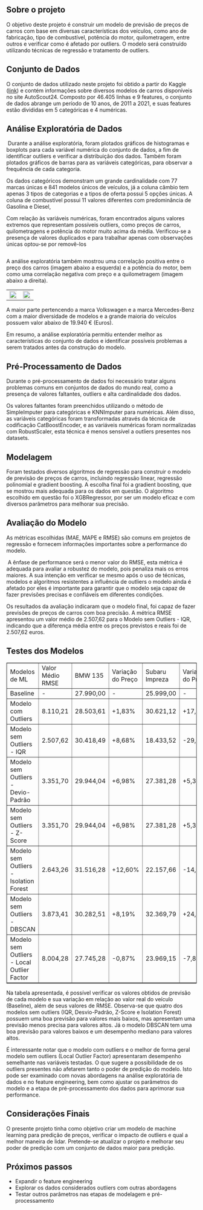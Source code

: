 <p align="center"><img src="https://github.com/gabrielpastega/used-german-cars-price-prediction/blob/main/img/german_cars.png" alt="" /></p>
<h2><strong>Sobre o projeto</strong></h2>
<p>O objetivo deste projeto &eacute; construir um modelo de previs&atilde;o de pre&ccedil;os de carros com base em diversas caracter&iacute;sticas dos ve&iacute;culos, como ano de fabrica&ccedil;&atilde;o, tipo de combust&iacute;vel, pot&ecirc;ncia do motor, quilometragem, entre outros e verificar como &eacute; afetado por outliers. O modelo ser&aacute; constru&iacute;do utilizando t&eacute;cnicas de regress&atilde;o e tratamento de outliers.</p>
<h2><strong>Conjunto de Dados</strong></h2>
<p>O conjunto de dados utilizado neste projeto foi obtido a partir do Kaggle (<a href="https://www.kaggle.com/datasets/ander289386/cars-germany">link</a>) e cont&eacute;m informa&ccedil;&otilde;es sobre diversos modelos de carros dispon&iacute;veis no site AutoScout24. Composto por 46.405 linhas e 9 features, o conjunto de dados abrange um per&iacute;odo de 10 anos, de 2011 a 2021, e suas features est&atilde;o divididas em 5 categ&oacute;ricas e 4 num&eacute;ricas.</p>
<h2><strong>An&aacute;lise Explorat&oacute;ria de Dados</strong></h2>
<p>&nbsp;Durante a an&aacute;lise explorat&oacute;ria, foram plotados gr&aacute;ficos de histogramas e boxplots para cada vari&aacute;vel num&eacute;rica do conjunto de dados, a fim de identificar outliers e verificar a distribui&ccedil;&atilde;o dos dados. Tamb&eacute;m foram plotados gr&aacute;ficos de barras para as vari&aacute;veis categ&oacute;ricas, para observar a frequ&ecirc;ncia de cada categoria.</p>
<p>Os dados categ&oacute;ricos demonstram um grande cardinalidade com 77 marcas &uacute;nicas e 841 modelos &uacute;nicos de ve&iacute;culos, j&aacute; a coluna c&acirc;mbio tem apenas 3 tipos de categorias e a tipos de oferta possui 5 op&ccedil;&otilde;es &uacute;nicas. A coluna de combust&iacute;vel possui 11 valores diferentes com predomin&acirc;ncia de Gasolina e Diesel,&nbsp;</p>
<p>Com rela&ccedil;&atilde;o &agrave;s vari&aacute;veis num&eacute;ricas, foram encontrados alguns valores extremos que representam poss&iacute;veis outliers, como pre&ccedil;os de carros, quilometragens e pot&ecirc;ncia do motor muito acima da m&eacute;dia. Verificou-se a presen&ccedil;a de valores duplicados e para trabalhar apenas com observa&ccedil;&otilde;es &uacute;nicas optou-se por remov&ecirc;-los</p>
<img src="https://github.com/gabrielpastega/used-german-cars-price-prediction/blob/main/img/numerical_boxplot.png" alt="" />
<p>A an&aacute;lise explorat&oacute;ria tamb&eacute;m mostrou uma correla&ccedil;&atilde;o positiva entre o pre&ccedil;o dos carros (imagem abaixo a esquerda) e a pot&ecirc;ncia do motor, bem como uma correla&ccedil;&atilde;o negativa com pre&ccedil;o e a quilometragem (imagem abaixo a direita).&nbsp;</p>
<table style="width: 150%;">
  <tr>
    <td><img src="https://github.com/gabrielpastega/used-german-cars-price-prediction/blob/main/img/reg_price_hp.png" style="width:150%;"></td>
    <td><img src="https://github.com/gabrielpastega/used-german-cars-price-prediction/blob/main/img/reg_price_mileage.png" style="width:150%;"></td>
  </tr>
</table>
<p>A maior parte pertencendo a marca Volkswagen e a marca Mercedes-Benz com a maior diversidade de modelos e a grande maioria do ve&iacute;culos possuem valor abaixo de 19.940 &euro; (Euros).</p>
<p>Em resumo, a an&aacute;lise explorat&oacute;ria permitiu entender melhor as caracter&iacute;sticas do conjunto de dados e identificar poss&iacute;veis problemas a serem tratados antes da constru&ccedil;&atilde;o do modelo.</p>
<h2><strong>Pr&eacute;-Processamento de Dados</strong></h2>
<p>Durante o pr&eacute;-processamento de dados foi necess&aacute;rio tratar alguns problemas comuns em conjuntos de dados do mundo real, como a presen&ccedil;a de valores faltantes, outliers e alta cardinalidade dos dados.</p>
<p>Os valores faltantes foram preenchidos utilizando o m&eacute;todo de SimpleImputer para categ&oacute;ricas e KNNImputer para num&eacute;ricas. Al&eacute;m disso, as vari&aacute;veis categ&oacute;ricas foram transformadas atrav&eacute;s da t&eacute;cnica de codifica&ccedil;&atilde;o CatBoostEncoder, e as vari&aacute;veis num&eacute;ricas foram normalizadas com RobustScaler, esta t&eacute;cnica &eacute; menos sens&iacute;vel a outliers presentes nos datasets.</p>
<h2><strong>Modelagem</strong></h2>
<p>Foram testados diversos algoritmos de regress&atilde;o para construir o modelo de previs&atilde;o de pre&ccedil;os de carros, incluindo regress&atilde;o linear, regress&atilde;o polinomial e gradient boosting. A escolha final foi a gradient boosting, que se mostrou mais adequada para os dados em quest&atilde;o. O algoritmo escolhido em quest&atilde;o foi o XGBRegressor, por ser um modelo eficaz e com diversos par&acirc;metros para melhorar sua precis&atilde;o.</p>
<h2><strong>Avalia&ccedil;&atilde;o do Modelo</strong></h2>
<p>As m&eacute;tricas escolhidas (MAE, MAPE e RMSE) s&atilde;o comuns em projetos de regress&atilde;o e fornecem informa&ccedil;&otilde;es importantes sobre a performance do modelo.&nbsp;</p>
<p>&nbsp;A &ecirc;nfase de performance ser&aacute; o menor valor do RMSE, esta m&eacute;trica &eacute; adequada para avaliar a robustez do modelo, pois penaliza mais os erros maiores. A sua inten&ccedil;&atilde;o em verificar se mesmo ap&oacute;s o uso de t&eacute;cnicas, modelos e algoritmos resistentes a influ&ecirc;ncia de outliers o modelo ainda &eacute; afetado por eles &eacute; importante para garantir que o modelo seja capaz de fazer previs&otilde;es precisas e confi&aacute;veis em diferentes condi&ccedil;&otilde;es.</p>
<p>Os resultados da avalia&ccedil;&atilde;o indicaram que o modelo final, foi capaz de fazer previs&otilde;es de pre&ccedil;os de carros com boa precis&atilde;o. A m&eacute;trica RMSE apresentou um valor m&eacute;dio de 2.507,62 para o Modelo sem Outliers - IQR, indicando que a diferen&ccedil;a m&eacute;dia entre os pre&ccedil;os previstos e reais foi de 2.507,62 euros.</p>
<h2><strong>Testes dos Modelos</strong></h2>
<table border="1">
<tbody>
<tr>
<td data-sheets-value="{&quot;1&quot;:2,&quot;2&quot;:&quot;Modelos de ML&quot;}">Modelos de ML</td>
<td data-sheets-value="{&quot;1&quot;:2,&quot;2&quot;:&quot;Valor M&eacute;dio RMSE&quot;}" data-sheets-numberformat="{&quot;1&quot;:2,&quot;2&quot;:&quot;#,##0.00&quot;,&quot;3&quot;:1}">Valor M&eacute;dio RMSE</td>
<td data-sheets-value="{&quot;1&quot;:2,&quot;2&quot;:&quot;BMW 135&quot;}" data-sheets-numberformat="{&quot;1&quot;:2,&quot;2&quot;:&quot;#,##0.00&quot;,&quot;3&quot;:1}">BMW 135</td>
<td data-sheets-value="{&quot;1&quot;:2,&quot;2&quot;:&quot;Varia&ccedil;&atilde;o do Preço&quot;}" data-sheets-numberformat="{&quot;1&quot;:2,&quot;2&quot;:&quot;#,##0.00&quot;,&quot;3&quot;:1}">Varia&ccedil;&atilde;o do Preço</td>
<td data-sheets-value="{&quot;1&quot;:2,&quot;2&quot;:&quot;Subaru Impreza&quot;}" data-sheets-numberformat="{&quot;1&quot;:2,&quot;2&quot;:&quot;#,##0.00&quot;,&quot;3&quot;:1}">Subaru Impreza</td>
<td data-sheets-value="{&quot;1&quot;:2,&quot;2&quot;:&quot;Varia&ccedil;&atilde;o do Preço&quot;}" data-sheets-numberformat="{&quot;1&quot;:2,&quot;2&quot;:&quot;#,##0.00&quot;,&quot;3&quot;:1}">Varia&ccedil;&atilde;o do Preço</td>
<td data-sheets-value="{&quot;1&quot;:2,&quot;2&quot;:&quot;Audi A3&quot;}" data-sheets-numberformat="{&quot;1&quot;:2,&quot;2&quot;:&quot;#,##0.00&quot;,&quot;3&quot;:1}">Audi A3</td>
<td data-sheets-value="{&quot;1&quot;:2,&quot;2&quot;:&quot;Varia&ccedil;&atilde;o do Preço&quot;}" data-sheets-numberformat="{&quot;1&quot;:2,&quot;2&quot;:&quot;#,##0.00&quot;,&quot;3&quot;:1}">Varia&ccedil;&atilde;o do Preço</td>
<td data-sheets-value="{&quot;1&quot;:2,&quot;2&quot;:&quot;Mercedes-Benz E 220&quot;}" data-sheets-numberformat="{&quot;1&quot;:2,&quot;2&quot;:&quot;#,##0.00&quot;,&quot;3&quot;:1}">Mercedes-Benz E 220</td>
<td data-sheets-value="{&quot;1&quot;:2,&quot;2&quot;:&quot;Varia&ccedil;&atilde;o do Preço&quot;}" data-sheets-numberformat="{&quot;1&quot;:2,&quot;2&quot;:&quot;#,##0.00&quot;,&quot;3&quot;:1}">Varia&ccedil;&atilde;o do Preço</td>
<td data-sheets-value="{&quot;1&quot;:2,&quot;2&quot;:&quot;Jaguar F-Type&quot;}" data-sheets-numberformat="{&quot;1&quot;:2,&quot;2&quot;:&quot;#,##0.00&quot;,&quot;3&quot;:1}">Jaguar F-Type</td>
<td data-sheets-value="{&quot;1&quot;:2,&quot;2&quot;:&quot;Varia&ccedil;&atilde;o do Preço&quot;}" data-sheets-numberformat="{&quot;1&quot;:2,&quot;2&quot;:&quot;#,##0.00&quot;,&quot;3&quot;:1}">Varia&ccedil;&atilde;o do Preço</td>
</tr>
<tr>
<td data-sheets-value="{&quot;1&quot;:2,&quot;2&quot;:&quot;Baseline&quot;}">Baseline</td>
<td data-sheets-value="{&quot;1&quot;:2,&quot;2&quot;:&quot;-&quot;}" data-sheets-numberformat="{&quot;1&quot;:2,&quot;2&quot;:&quot;#,##0.00&quot;,&quot;3&quot;:1}">-</td>
<td data-sheets-value="{&quot;1&quot;:3,&quot;3&quot;:27990}" data-sheets-numberformat="{&quot;1&quot;:2,&quot;2&quot;:&quot;#,##0.00&quot;,&quot;3&quot;:1}">27.990,00</td>
<td data-sheets-value="{&quot;1&quot;:2,&quot;2&quot;:&quot;-&quot;}" data-sheets-numberformat="{&quot;1&quot;:3,&quot;2&quot;:&quot;0.00%&quot;,&quot;3&quot;:1}">-</td>
<td data-sheets-value="{&quot;1&quot;:3,&quot;3&quot;:25999}" data-sheets-numberformat="{&quot;1&quot;:2,&quot;2&quot;:&quot;#,##0.00&quot;,&quot;3&quot;:1}">25.999,00</td>
<td data-sheets-value="{&quot;1&quot;:2,&quot;2&quot;:&quot;-&quot;}" data-sheets-numberformat="{&quot;1&quot;:2,&quot;2&quot;:&quot;#,##0.00&quot;,&quot;3&quot;:1}">-</td>
<td data-sheets-value="{&quot;1&quot;:3,&quot;3&quot;:4500}" data-sheets-numberformat="{&quot;1&quot;:2,&quot;2&quot;:&quot;#,##0.00&quot;,&quot;3&quot;:1}">4.500,00</td>
<td data-sheets-value="{&quot;1&quot;:2,&quot;2&quot;:&quot;-&quot;}" data-sheets-numberformat="{&quot;1&quot;:2,&quot;2&quot;:&quot;#,##0.00&quot;,&quot;3&quot;:1}">-</td>
<td data-sheets-value="{&quot;1&quot;:3,&quot;3&quot;:16750}" data-sheets-numberformat="{&quot;1&quot;:2,&quot;2&quot;:&quot;#,##0.00&quot;,&quot;3&quot;:1}">16.750,00</td>
<td data-sheets-value="{&quot;1&quot;:2,&quot;2&quot;:&quot;-&quot;}" data-sheets-numberformat="{&quot;1&quot;:2,&quot;2&quot;:&quot;#,##0.00&quot;,&quot;3&quot;:1}">-</td>
<td data-sheets-value="{&quot;1&quot;:3,&quot;3&quot;:198990}" data-sheets-numberformat="{&quot;1&quot;:2,&quot;2&quot;:&quot;#,##0.00&quot;,&quot;3&quot;:1}">198.990,00</td>
<td data-sheets-value="{&quot;1&quot;:2,&quot;2&quot;:&quot;-&quot;}" data-sheets-numberformat="{&quot;1&quot;:2,&quot;2&quot;:&quot;#,##0.00&quot;,&quot;3&quot;:1}">-</td>
</tr>
<tr>
<td data-sheets-value="{&quot;1&quot;:2,&quot;2&quot;:&quot;Modelo com Outliers&quot;}">Modelo com Outliers</td>
<td data-sheets-value="{&quot;1&quot;:3,&quot;3&quot;:8110.20841722206}" data-sheets-numberformat="{&quot;1&quot;:2,&quot;2&quot;:&quot;#,##0.00&quot;,&quot;3&quot;:1}">8.110,21</td>
<td data-sheets-value="{&quot;1&quot;:3,&quot;3&quot;:28503.611}" data-sheets-numberformat="{&quot;1&quot;:2,&quot;2&quot;:&quot;#,##0.00&quot;,&quot;3&quot;:1}">28.503,61</td>
<td data-sheets-value="{&quot;1&quot;:3,&quot;3&quot;:0.018349803501250473}" data-sheets-numberformat="{&quot;1&quot;:3,&quot;2&quot;:&quot;0.00%&quot;,&quot;3&quot;:1}" data-sheets-formula="=(R[0]C[-1]-R3C[-1])/R3C[-1]">+1,83%</td>
<td data-sheets-value="{&quot;1&quot;:3,&quot;3&quot;:30621.117}" data-sheets-numberformat="{&quot;1&quot;:2,&quot;2&quot;:&quot;#,##0.00&quot;,&quot;3&quot;:1}">30.621,12</td>
<td data-sheets-value="{&quot;1&quot;:3,&quot;3&quot;:0.17778056848340315}" data-sheets-numberformat="{&quot;1&quot;:3,&quot;2&quot;:&quot;0.00%&quot;,&quot;3&quot;:1}" data-sheets-formula="=(R[0]C[-1]-R3C[-1])/R3C[-1]">+17,78%</td>
<td data-sheets-value="{&quot;1&quot;:3,&quot;3&quot;:7700.662}" data-sheets-numberformat="{&quot;1&quot;:2,&quot;2&quot;:&quot;#,##0.00&quot;,&quot;3&quot;:1}">7.700,66</td>
<td data-sheets-value="{&quot;1&quot;:3,&quot;3&quot;:0.7112582222222222}" data-sheets-numberformat="{&quot;1&quot;:3,&quot;2&quot;:&quot;0.00%&quot;,&quot;3&quot;:1}" data-sheets-formula="=(R[0]C[-1]-R3C[-1])/R3C[-1]">+71,13%</td>
<td data-sheets-value="{&quot;1&quot;:3,&quot;3&quot;:12692.144}" data-sheets-numberformat="{&quot;1&quot;:2,&quot;2&quot;:&quot;#,##0.00&quot;,&quot;3&quot;:1}">12.692,14</td>
<td data-sheets-value="{&quot;1&quot;:3,&quot;3&quot;:-0.24226005970149253}" data-sheets-numberformat="{&quot;1&quot;:3,&quot;2&quot;:&quot;0.00%&quot;,&quot;3&quot;:1}" data-sheets-formula="=(R[0]C[-1]-R3C[-1])/R3C[-1]">-24,23%</td>
<td data-sheets-value="{&quot;1&quot;:3,&quot;3&quot;:161437.92}" data-sheets-numberformat="{&quot;1&quot;:2,&quot;2&quot;:&quot;#,##0.00&quot;,&quot;3&quot;:1}">161.437,92</td>
<td data-sheets-value="{&quot;1&quot;:3,&quot;3&quot;:-0.18871340268355188}" data-sheets-numberformat="{&quot;1&quot;:3,&quot;2&quot;:&quot;0.00%&quot;,&quot;3&quot;:1}" data-sheets-formula="=(R[0]C[-1]-R3C[-1])/R3C[-1]">-18,87%</td>
</tr>
<tr>
<td data-sheets-value="{&quot;1&quot;:2,&quot;2&quot;:&quot;Modelo sem Outliers - IQR&quot;}">Modelo sem Outliers - IQR</td>
<td data-sheets-value="{&quot;1&quot;:3,&quot;3&quot;:2507.62299415074}" data-sheets-numberformat="{&quot;1&quot;:2,&quot;2&quot;:&quot;#,##0.00&quot;,&quot;3&quot;:1}">2.507,62</td>
<td data-sheets-value="{&quot;1&quot;:3,&quot;3&quot;:30418.494}" data-sheets-numberformat="{&quot;1&quot;:2,&quot;2&quot;:&quot;#,##0.00&quot;,&quot;3&quot;:1}">30.418,49</td>
<td data-sheets-value="{&quot;1&quot;:3,&quot;3&quot;:0.08676291532690242}" data-sheets-numberformat="{&quot;1&quot;:3,&quot;2&quot;:&quot;0.00%&quot;,&quot;3&quot;:1}" data-sheets-formula="=(R[0]C[-1]-R3C[-1])/R3C[-1]">+8,68%</td>
<td data-sheets-value="{&quot;1&quot;:3,&quot;3&quot;:18433.518}" data-sheets-numberformat="{&quot;1&quot;:2,&quot;2&quot;:&quot;#,##0.00&quot;,&quot;3&quot;:1}">18.433,52</td>
<td data-sheets-value="{&quot;1&quot;:3,&quot;3&quot;:-0.2909912688949575}" data-sheets-numberformat="{&quot;1&quot;:3,&quot;2&quot;:&quot;0.00%&quot;,&quot;3&quot;:1}" data-sheets-formula="=(R[0]C[-1]-R3C[-1])/R3C[-1]">-29,10%</td>
<td data-sheets-value="{&quot;1&quot;:3,&quot;3&quot;:5913.786}" data-sheets-numberformat="{&quot;1&quot;:2,&quot;2&quot;:&quot;#,##0.00&quot;,&quot;3&quot;:1}">5.913,79</td>
<td data-sheets-value="{&quot;1&quot;:3,&quot;3&quot;:0.31417466666666666}" data-sheets-numberformat="{&quot;1&quot;:3,&quot;2&quot;:&quot;0.00%&quot;,&quot;3&quot;:1}" data-sheets-formula="=(R[0]C[-1]-R3C[-1])/R3C[-1]">+31,42%</td>
<td data-sheets-value="{&quot;1&quot;:3,&quot;3&quot;:15362.106}" data-sheets-numberformat="{&quot;1&quot;:2,&quot;2&quot;:&quot;#,##0.00&quot;,&quot;3&quot;:1}">15.362,11</td>
<td data-sheets-value="{&quot;1&quot;:3,&quot;3&quot;:-0.0828593432835821}" data-sheets-numberformat="{&quot;1&quot;:3,&quot;2&quot;:&quot;0.00%&quot;,&quot;3&quot;:1}" data-sheets-formula="=(R[0]C[-1]-R3C[-1])/R3C[-1]">-8,29%</td>
<td data-sheets-value="{&quot;1&quot;:3,&quot;3&quot;:33837.957}" data-sheets-numberformat="{&quot;1&quot;:2,&quot;2&quot;:&quot;#,##0.00&quot;,&quot;3&quot;:1}">33.837,96</td>
<td data-sheets-value="{&quot;1&quot;:3,&quot;3&quot;:-0.8299514699231118}" data-sheets-numberformat="{&quot;1&quot;:3,&quot;2&quot;:&quot;0.00%&quot;,&quot;3&quot;:1}" data-sheets-formula="=(R[0]C[-1]-R3C[-1])/R3C[-1]">-83,00%</td>
</tr>
<tr>
<td data-sheets-value="{&quot;1&quot;:2,&quot;2&quot;:&quot;Modelo sem Outliers - Devio-Padr&atilde;o&quot;}">Modelo sem Outliers - Devio-Padr&atilde;o</td>
<td data-sheets-value="{&quot;1&quot;:3,&quot;3&quot;:3351.70059878397}" data-sheets-numberformat="{&quot;1&quot;:2,&quot;2&quot;:&quot;#,##0.00&quot;,&quot;3&quot;:1}">3.351,70</td>
<td data-sheets-value="{&quot;1&quot;:3,&quot;3&quot;:29944.037}" data-sheets-numberformat="{&quot;1&quot;:2,&quot;2&quot;:&quot;#,##0.00&quot;,&quot;3&quot;:1}">29.944,04</td>
<td data-sheets-value="{&quot;1&quot;:3,&quot;3&quot;:0.06981196856020008}" data-sheets-numberformat="{&quot;1&quot;:3,&quot;2&quot;:&quot;0.00%&quot;,&quot;3&quot;:1}" data-sheets-formula="=(R[0]C[-1]-R3C[-1])/R3C[-1]">+6,98%</td>
<td data-sheets-value="{&quot;1&quot;:3,&quot;3&quot;:27381.281}" data-sheets-numberformat="{&quot;1&quot;:2,&quot;2&quot;:&quot;#,##0.00&quot;,&quot;3&quot;:1}">27.381,28</td>
<td data-sheets-value="{&quot;1&quot;:3,&quot;3&quot;:0.05316669871918147}" data-sheets-numberformat="{&quot;1&quot;:3,&quot;2&quot;:&quot;0.00%&quot;,&quot;3&quot;:1}" data-sheets-formula="=(R[0]C[-1]-R3C[-1])/R3C[-1]">+5,32%</td>
<td data-sheets-value="{&quot;1&quot;:3,&quot;3&quot;:6261.934}" data-sheets-numberformat="{&quot;1&quot;:2,&quot;2&quot;:&quot;#,##0.00&quot;,&quot;3&quot;:1}">6.261,93</td>
<td data-sheets-value="{&quot;1&quot;:3,&quot;3&quot;:0.39154088888888894}" data-sheets-numberformat="{&quot;1&quot;:3,&quot;2&quot;:&quot;0.00%&quot;,&quot;3&quot;:1}" data-sheets-formula="=(R[0]C[-1]-R3C[-1])/R3C[-1]">+39,15%</td>
<td data-sheets-value="{&quot;1&quot;:3,&quot;3&quot;:15342.159}" data-sheets-numberformat="{&quot;1&quot;:2,&quot;2&quot;:&quot;#,##0.00&quot;,&quot;3&quot;:1}">15.342,16</td>
<td data-sheets-value="{&quot;1&quot;:3,&quot;3&quot;:-0.0840502089552239}" data-sheets-numberformat="{&quot;1&quot;:3,&quot;2&quot;:&quot;0.00%&quot;,&quot;3&quot;:1}" data-sheets-formula="=(R[0]C[-1]-R3C[-1])/R3C[-1]">-8,41%</td>
<td data-sheets-value="{&quot;1&quot;:3,&quot;3&quot;:69370.31}" data-sheets-numberformat="{&quot;1&quot;:2,&quot;2&quot;:&quot;#,##0.00&quot;,&quot;3&quot;:1}">69.370,31</td>
<td data-sheets-value="{&quot;1&quot;:3,&quot;3&quot;:-0.6513879591939293}" data-sheets-numberformat="{&quot;1&quot;:3,&quot;2&quot;:&quot;0.00%&quot;,&quot;3&quot;:1}" data-sheets-formula="=(R[0]C[-1]-R3C[-1])/R3C[-1]">-65,14%</td>
</tr>
<tr>
<td data-sheets-value="{&quot;1&quot;:2,&quot;2&quot;:&quot;Modelo sem Outliers - Z-Score&quot;}">Modelo sem Outliers - Z-Score</td>
<td data-sheets-value="{&quot;1&quot;:3,&quot;3&quot;:3351.70059878397}" data-sheets-numberformat="{&quot;1&quot;:2,&quot;2&quot;:&quot;#,##0.00&quot;,&quot;3&quot;:1}">3.351,70</td>
<td data-sheets-value="{&quot;1&quot;:3,&quot;3&quot;:29944.037}" data-sheets-numberformat="{&quot;1&quot;:2,&quot;2&quot;:&quot;#,##0.00&quot;,&quot;3&quot;:1}">29.944,04</td>
<td data-sheets-value="{&quot;1&quot;:3,&quot;3&quot;:0.06981196856020008}" data-sheets-numberformat="{&quot;1&quot;:3,&quot;2&quot;:&quot;0.00%&quot;,&quot;3&quot;:1}" data-sheets-formula="=(R[0]C[-1]-R3C[-1])/R3C[-1]">+6,98%</td>
<td data-sheets-value="{&quot;1&quot;:3,&quot;3&quot;:27381.281}" data-sheets-numberformat="{&quot;1&quot;:2,&quot;2&quot;:&quot;#,##0.00&quot;,&quot;3&quot;:1}">27.381,28</td>
<td data-sheets-value="{&quot;1&quot;:3,&quot;3&quot;:0.05316669871918147}" data-sheets-numberformat="{&quot;1&quot;:3,&quot;2&quot;:&quot;0.00%&quot;,&quot;3&quot;:1}" data-sheets-formula="=(R[0]C[-1]-R3C[-1])/R3C[-1]">+5,32%</td>
<td data-sheets-value="{&quot;1&quot;:3,&quot;3&quot;:6261.934}" data-sheets-numberformat="{&quot;1&quot;:2,&quot;2&quot;:&quot;#,##0.00&quot;,&quot;3&quot;:1}">6.261,93</td>
<td data-sheets-value="{&quot;1&quot;:3,&quot;3&quot;:0.39154088888888894}" data-sheets-numberformat="{&quot;1&quot;:3,&quot;2&quot;:&quot;0.00%&quot;,&quot;3&quot;:1}" data-sheets-formula="=(R[0]C[-1]-R3C[-1])/R3C[-1]">+39,15%</td>
<td data-sheets-value="{&quot;1&quot;:3,&quot;3&quot;:15342.159}" data-sheets-numberformat="{&quot;1&quot;:2,&quot;2&quot;:&quot;#,##0.00&quot;,&quot;3&quot;:1}">15.342,16</td>
<td data-sheets-value="{&quot;1&quot;:3,&quot;3&quot;:-0.0840502089552239}" data-sheets-numberformat="{&quot;1&quot;:3,&quot;2&quot;:&quot;0.00%&quot;,&quot;3&quot;:1}" data-sheets-formula="=(R[0]C[-1]-R3C[-1])/R3C[-1]">-8,41%</td>
<td data-sheets-value="{&quot;1&quot;:3,&quot;3&quot;:69370.31}" data-sheets-numberformat="{&quot;1&quot;:2,&quot;2&quot;:&quot;#,##0.00&quot;,&quot;3&quot;:1}">69.370,31</td>
<td data-sheets-value="{&quot;1&quot;:3,&quot;3&quot;:-0.6513879591939293}" data-sheets-numberformat="{&quot;1&quot;:3,&quot;2&quot;:&quot;0.00%&quot;,&quot;3&quot;:1}" data-sheets-formula="=(R[0]C[-1]-R3C[-1])/R3C[-1]">-65,14%</td>
</tr>
<tr>
<td data-sheets-value="{&quot;1&quot;:2,&quot;2&quot;:&quot;Modelo sem Outliers - Isolation Forest&quot;}">Modelo sem Outliers - Isolation Forest</td>
<td data-sheets-value="{&quot;1&quot;:3,&quot;3&quot;:2643.26250664305}" data-sheets-numberformat="{&quot;1&quot;:2,&quot;2&quot;:&quot;#,##0.00&quot;,&quot;3&quot;:1}">2.643,26</td>
<td data-sheets-value="{&quot;1&quot;:3,&quot;3&quot;:31516.283}" data-sheets-numberformat="{&quot;1&quot;:2,&quot;2&quot;:&quot;#,##0.00&quot;,&quot;3&quot;:1}">31.516,28</td>
<td data-sheets-value="{&quot;1&quot;:3,&quot;3&quot;:0.12598367274026437}" data-sheets-numberformat="{&quot;1&quot;:3,&quot;2&quot;:&quot;0.00%&quot;,&quot;3&quot;:1}" data-sheets-formula="=(R[0]C[-1]-R3C[-1])/R3C[-1]">+12,60%</td>
<td data-sheets-value="{&quot;1&quot;:3,&quot;3&quot;:22157.656}" data-sheets-numberformat="{&quot;1&quot;:2,&quot;2&quot;:&quot;#,##0.00&quot;,&quot;3&quot;:1}">22.157,66</td>
<td data-sheets-value="{&quot;1&quot;:3,&quot;3&quot;:-0.1477496826801031}" data-sheets-numberformat="{&quot;1&quot;:3,&quot;2&quot;:&quot;0.00%&quot;,&quot;3&quot;:1}" data-sheets-formula="=(R[0]C[-1]-R3C[-1])/R3C[-1]">-14,77%</td>
<td data-sheets-value="{&quot;1&quot;:3,&quot;3&quot;:5409.309}" data-sheets-numberformat="{&quot;1&quot;:2,&quot;2&quot;:&quot;#,##0.00&quot;,&quot;3&quot;:1}">5.409,31</td>
<td data-sheets-value="{&quot;1&quot;:3,&quot;3&quot;:0.2020686666666667}" data-sheets-numberformat="{&quot;1&quot;:3,&quot;2&quot;:&quot;0.00%&quot;,&quot;3&quot;:1}" data-sheets-formula="=(R[0]C[-1]-R3C[-1])/R3C[-1]">+20,21%</td>
<td data-sheets-value="{&quot;1&quot;:3,&quot;3&quot;:16423.943}" data-sheets-numberformat="{&quot;1&quot;:2,&quot;2&quot;:&quot;#,##0.00&quot;,&quot;3&quot;:1}">16.423,94</td>
<td data-sheets-value="{&quot;1&quot;:3,&quot;3&quot;:-0.019466089552238847}" data-sheets-numberformat="{&quot;1&quot;:3,&quot;2&quot;:&quot;0.00%&quot;,&quot;3&quot;:1}" data-sheets-formula="=(R[0]C[-1]-R3C[-1])/R3C[-1]">-1,95%</td>
<td data-sheets-value="{&quot;1&quot;:3,&quot;3&quot;:41129.29}" data-sheets-numberformat="{&quot;1&quot;:2,&quot;2&quot;:&quot;#,##0.00&quot;,&quot;3&quot;:1}">41.129,29</td>
<td data-sheets-value="{&quot;1&quot;:3,&quot;3&quot;:-0.7933097643097643}" data-sheets-numberformat="{&quot;1&quot;:3,&quot;2&quot;:&quot;0.00%&quot;,&quot;3&quot;:1}" data-sheets-formula="=(R[0]C[-1]-R3C[-1])/R3C[-1]">-79,33%</td>
</tr>
<tr>
<td data-sheets-value="{&quot;1&quot;:2,&quot;2&quot;:&quot;Modelo sem Outliers - DBSCAN&quot;}">Modelo sem Outliers - DBSCAN</td>
<td data-sheets-value="{&quot;1&quot;:3,&quot;3&quot;:3873.41191545385}" data-sheets-numberformat="{&quot;1&quot;:2,&quot;2&quot;:&quot;#,##0.00&quot;,&quot;3&quot;:1}">3.873,41</td>
<td data-sheets-value="{&quot;1&quot;:3,&quot;3&quot;:30282.51}" data-sheets-numberformat="{&quot;1&quot;:2,&quot;2&quot;:&quot;#,##0.00&quot;,&quot;3&quot;:1}">30.282,51</td>
<td data-sheets-value="{&quot;1&quot;:3,&quot;3&quot;:0.08190460878885311}" data-sheets-numberformat="{&quot;1&quot;:3,&quot;2&quot;:&quot;0.00%&quot;,&quot;3&quot;:1}" data-sheets-formula="=(R[0]C[-1]-R3C[-1])/R3C[-1]">+8,19%</td>
<td data-sheets-value="{&quot;1&quot;:3,&quot;3&quot;:32369.787}" data-sheets-numberformat="{&quot;1&quot;:2,&quot;2&quot;:&quot;#,##0.00&quot;,&quot;3&quot;:1}">32.369,79</td>
<td data-sheets-value="{&quot;1&quot;:3,&quot;3&quot;:0.24503969383437826}" data-sheets-numberformat="{&quot;1&quot;:3,&quot;2&quot;:&quot;0.00%&quot;,&quot;3&quot;:1}" data-sheets-formula="=(R[0]C[-1]-R3C[-1])/R3C[-1]">+24,50%</td>
<td data-sheets-value="{&quot;1&quot;:3,&quot;3&quot;:6568.65}" data-sheets-numberformat="{&quot;1&quot;:2,&quot;2&quot;:&quot;#,##0.00&quot;,&quot;3&quot;:1}">6.568,65</td>
<td data-sheets-value="{&quot;1&quot;:3,&quot;3&quot;:0.45969999999999994}" data-sheets-numberformat="{&quot;1&quot;:3,&quot;2&quot;:&quot;0.00%&quot;,&quot;3&quot;:1}" data-sheets-formula="=(R[0]C[-1]-R3C[-1])/R3C[-1]">+45,97%</td>
<td data-sheets-value="{&quot;1&quot;:3,&quot;3&quot;:13692.887}" data-sheets-numberformat="{&quot;1&quot;:2,&quot;2&quot;:&quot;#,##0.00&quot;,&quot;3&quot;:1}">13.692,89</td>
<td data-sheets-value="{&quot;1&quot;:3,&quot;3&quot;:-0.18251420895522386}" data-sheets-numberformat="{&quot;1&quot;:3,&quot;2&quot;:&quot;0.00%&quot;,&quot;3&quot;:1}" data-sheets-formula="=(R[0]C[-1]-R3C[-1])/R3C[-1]">-18,25%</td>
<td data-sheets-value="{&quot;1&quot;:3,&quot;3&quot;:109246.99}" data-sheets-numberformat="{&quot;1&quot;:2,&quot;2&quot;:&quot;#,##0.00&quot;,&quot;3&quot;:1}">109.246,99</td>
<td data-sheets-value="{&quot;1&quot;:3,&quot;3&quot;:-0.4509925624403236}" data-sheets-numberformat="{&quot;1&quot;:3,&quot;2&quot;:&quot;0.00%&quot;,&quot;3&quot;:1}" data-sheets-formula="=(R[0]C[-1]-R3C[-1])/R3C[-1]">-45,10%</td>
</tr>
<tr>
<td data-sheets-value="{&quot;1&quot;:2,&quot;2&quot;:&quot;Modelo sem Outliers - Local Outlier Factor&quot;}">Modelo sem Outliers - Local Outlier Factor</td>
<td data-sheets-value="{&quot;1&quot;:3,&quot;3&quot;:8004.27959620521}" data-sheets-numberformat="{&quot;1&quot;:2,&quot;2&quot;:&quot;#,##0.00&quot;,&quot;3&quot;:1}">8.004,28</td>
<td data-sheets-value="{&quot;1&quot;:3,&quot;3&quot;:27745.283}" data-sheets-numberformat="{&quot;1&quot;:2,&quot;2&quot;:&quot;#,##0.00&quot;,&quot;3&quot;:1}">27.745,28</td>
<td data-sheets-value="{&quot;1&quot;:3,&quot;3&quot;:-0.00874301536262953}" data-sheets-numberformat="{&quot;1&quot;:3,&quot;2&quot;:&quot;0.00%&quot;,&quot;3&quot;:1}" data-sheets-formula="=(R[0]C[-1]-R3C[-1])/R3C[-1]">-0,87%</td>
<td data-sheets-value="{&quot;1&quot;:3,&quot;3&quot;:23969.154}" data-sheets-numberformat="{&quot;1&quot;:2,&quot;2&quot;:&quot;#,##0.00&quot;,&quot;3&quot;:1}">23.969,15</td>
<td data-sheets-value="{&quot;1&quot;:3,&quot;3&quot;:-0.07807400284626337}" data-sheets-numberformat="{&quot;1&quot;:3,&quot;2&quot;:&quot;0.00%&quot;,&quot;3&quot;:1}" data-sheets-formula="=(R[0]C[-1]-R3C[-1])/R3C[-1]">-7,81%</td>
<td data-sheets-value="{&quot;1&quot;:3,&quot;3&quot;:7576.81}" data-sheets-numberformat="{&quot;1&quot;:2,&quot;2&quot;:&quot;#,##0.00&quot;,&quot;3&quot;:1}">7.576,81</td>
<td data-sheets-value="{&quot;1&quot;:3,&quot;3&quot;:0.6837355555555557}" data-sheets-numberformat="{&quot;1&quot;:3,&quot;2&quot;:&quot;0.00%&quot;,&quot;3&quot;:1}" data-sheets-formula="=(R[0]C[-1]-R3C[-1])/R3C[-1]">+68,37%</td>
<td data-sheets-value="{&quot;1&quot;:3,&quot;3&quot;:13106.637}" data-sheets-numberformat="{&quot;1&quot;:2,&quot;2&quot;:&quot;#,##0.00&quot;,&quot;3&quot;:1}">13.106,64</td>
<td data-sheets-value="{&quot;1&quot;:3,&quot;3&quot;:-0.21751420895522383}" data-sheets-numberformat="{&quot;1&quot;:3,&quot;2&quot;:&quot;0.00%&quot;,&quot;3&quot;:1}" data-sheets-formula="=(R[0]C[-1]-R3C[-1])/R3C[-1]">-21,75%</td>
<td data-sheets-value="{&quot;1&quot;:3,&quot;3&quot;:215392.39}" data-sheets-numberformat="{&quot;1&quot;:2,&quot;2&quot;:&quot;#,##0.00&quot;,&quot;3&quot;:1}">215.392,39</td>
<td data-sheets-value="{&quot;1&quot;:3,&quot;3&quot;:0.08242821247298866}" data-sheets-numberformat="{&quot;1&quot;:3,&quot;2&quot;:&quot;0.00%&quot;,&quot;3&quot;:1}" data-sheets-formula="=(R[0]C[-1]-R3C[-1])/R3C[-1]">+8,24%</td>
</tr>
</tbody>
</table>
<p>Na tabela apresentada, &eacute; poss&iacute;vel verificar os valores obtidos de previs&atilde;o de cada modelo e sua varia&ccedil;&atilde;o em rela&ccedil;&atilde;o ao valor real do ve&iacute;culo (Baseline), al&eacute;m de seus valores de RMSE. Observa-se que quatro dos modelos sem outliers (IQR, Desvio-Padr&atilde;o, Z-Score e Isolation Forest) possuem uma boa previs&atilde;o para valores mais baixos, mas apresentam uma previs&atilde;o menos precisa para valores altos. J&aacute; o modelo DBSCAN tem uma boa previs&atilde;o para valores baixos e um desempenho mediano para valores altos.</p>
<p>&Eacute; interessante notar que o modelo com outliers e o melhor de forma geral modelo sem outliers (Local Outlier Factor) apresentaram desempenho semelhante nas vari&aacute;veis testadas. O que sugere a possibilidade de os outliers presentes n&atilde;o afetarem tanto o poder de predi&ccedil;&atilde;o do modelo. Isto pode ser examinado com novas abordagens na an&aacute;lise explorat&oacute;ria de dados e no feature engineering, bem como ajustar os par&acirc;metros do modelo e a etapa de pr&eacute;-processamento dos dados para aprimorar sua performance.</p>
<h2><strong>Considera&ccedil;&otilde;es Finais</strong></h2>
<p>O presente projeto tinha como objetivo criar um modelo de machine learning para predi&ccedil;&atilde;o de pre&ccedil;os, verificar o impacto de outliers e qual a melhor maneira de lidar. Pretende-se atualizar o projeto e melhorar seu poder de predi&ccedil;&atilde;o com um conjunto de dados maior para predi&ccedil;&atilde;o.</p>
<h2><strong>Pr&oacute;ximos passos</strong></h2>
<ul>
<li>Expandir o feature engineering</li>
<li>Explorar os dados considerados outliers com outras abordagens</li>
<li>Testar outros par&acirc;metros nas etapas de modelagem e pr&eacute;-processamento</li>
</ul>
